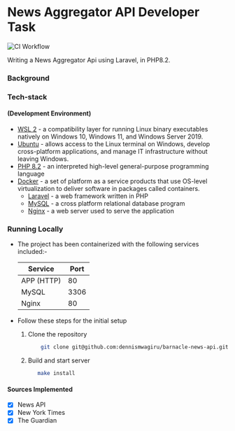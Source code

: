 News Aggregator API Developer Task
==============
![CI Workflow](https://github.com/dennismwagiru/barnacle-news-api/actions/workflows/checks.yml/badge.svg "Workflow Badge")


Writing a News Aggregator Api using Laravel, in PHP8.2.

### Background


### Tech-stack
#### (Development Environment)
* [WSL 2](https://docs.microsoft.com/en-us/windows/wsl/install) - a compatibility layer for running Linux binary executables natively on Windows 10, Windows 11, and Windows Server 2019.
* [Ubuntu](https://ubuntu.com/wsl) - allows access to the Linux terminal on Windows, develop cross-platform applications, and manage IT infrastructure without leaving Windows.
* [PHP 8.2](https://www.php.net/releases/8.2/en.php) - an interpreted high-level general-purpose programming language
* [Docker](https://www.docker.com/) - a set of platform as a service products that use OS-level virtualization to deliver software in packages called containers.
    * [Laravel](https://laravel.com/) - a web framework written in PHP
    * [MySQL](https://www.mysql.com/) - a cross platform relational database program
    * [Nginx](https://www.nginx.com/) - a web server used to serve the application

### Running Locally
* The project has been containerized with the following services included:-

  | Service    | Port |
  |------------|------|
  | APP (HTTP) | 80   |
  | MySQL      | 3306 |
  | Nginx      | 80   |

* Follow these steps for the initial setup
    1. Clone the repository
        ````bash
            git clone git@github.com:dennismwagiru/barnacle-news-api.git && cd barnacle-news-api
        ````
    2. Build and start server
        ```bash
           make install
        ```

#### Sources Implemented
- [X] News API
- [X] New York Times
- [X] The Guardian

